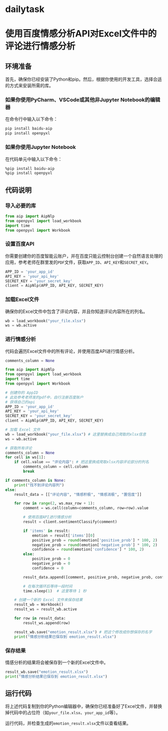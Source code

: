 # dailytask

# 使用百度情感分析API对Excel文件中的评论进行情感分析

## 环境准备

首先，确保你已经安装了Python和pip。然后，根据你使用的开发工具，选择合适的方式来安装所需的库。

### 如果你使用PyCharm、VSCode或其他非Jupyter Notebook的编辑器

在命令行中输入以下命令：

```bash
pip install baidu-aip
pip install openpyxl
```

### 如果你使用Jupyter Notebook

在代码单元中输入以下命令：

```bash
%pip install baidu-aip
%pip install openpyxl
```

## 代码说明

### 导入必要的库

```python
from aip import AipNlp
from openpyxl import load_workbook
import time
from openpyxl import Workbook
```

### 设置百度API

你需要创建你的百度智能云账户，并在百度只能云控制台创建一个自然语言处理的应用，参考老师在群里发的`PDF`文件，获取`APP_ID`、`API_KEY`和`SECRET_KEY`。

```python
APP_ID = 'your_app_id'
API_KEY = 'your_api_key'
SECRET_KEY = 'your_secret_key'
client = AipNlp(APP_ID, API_KEY, SECRET_KEY)
```

### 加载Excel文件

确保你的Excel文件中包含了评论内容，并且你知道评论内容所在的列名。

```python
wb = load_workbook("your_file.xlsx")
ws = wb.active
```

### 进行情感分析

代码会遍历Excel文件中的所有评论，并使用百度API进行情感分析。

```python
comments_column = None

from aip import AipNlp
from openpyxl import load_workbook
import time
from openpyxl import Workbook

# 创建你的 AppID
# 此处参考老师发的pdf中，自行注册百度账户
# 获得自己的api
APP_ID = 'your_app_id'
API_KEY = 'your_api_key'
SECRET_KEY = 'your_secret_key'
client = AipNlp(APP_ID, API_KEY, SECRET_KEY)

# 加载 Excel 文件
wb = load_workbook("your_file.xlsx") # 这里替换成自己爬取的xlsx信息
ws = wb.active

# 获取所有评论
comments_column = None
for cell in ws[1]:
    if cell.value == "评论内容": # 把这里换成爬取xlsx内容评论部分的列名
        comments_column = cell.column
        break

if comments_column is None:
    print("找不到评论内容列")
else:
    result_data = [["评论内容", "情感积极", "情感消极", "置信度"]]

    for row in range(2, ws.max_row + 1):
        comment = ws.cell(column=comments_column, row=row).value

        # 使用百度API进行情感分析
        result = client.sentimentClassify(comment)

        if 'items' in result:
            emotion = result['items'][0]
            positive_prob = round(emotion['positive_prob'] * 100, 2)
            negative_prob = round(emotion['negative_prob'] * 100, 2)
            confidence = round(emotion['confidence'] * 100, 2)
        else:
            positive_prob = 0
            negative_prob = 0
            confidence = 0

        result_data.append([comment, positive_prob, negative_prob, confidence])

        # 在每次循环后等待一段时间
        time.sleep(1)  # 这里等待 1 秒

    # 创建一个新的 Excel 文件来保存结果
    result_wb = Workbook()
    result_ws = result_wb.active

    for row in result_data:
        result_ws.append(row)

    result_wb.save("emotion_result.xlsx") # 把这个修改成你想保存的名字
    print("情感分析结果已保存到 emotion_result.xlsx")

```

### 保存结果

情感分析的结果将会被保存到一个新的Excel文件中。

```python
result_wb.save("emotion_result.xlsx")
print("情感分析结果已保存到 emotion_result.xlsx")
```

## 运行代码

将上述代码复制到你的Python编辑器中，确保你已经准备好了Excel文件，并替换掉代码中的占位符（如`your_file.xlsx`、`your_app_id`等）。

运行代码，并检查生成的`emotion_result.xlsx`文件以查看结果。
